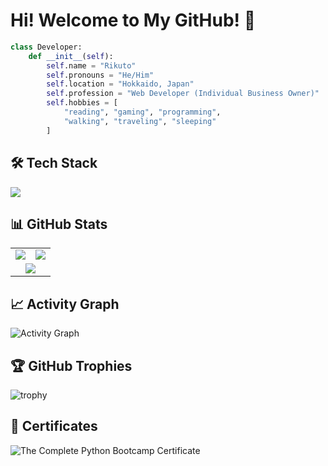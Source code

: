 # Hi! Welcome to My GitHub! 👋

```python
class Developer:
    def __init__(self):
        self.name = "Rikuto"
        self.pronouns = "He/Him"
        self.location = "Hokkaido, Japan"
        self.profession = "Web Developer (Individual Business Owner)"
        self.hobbies = [
            "reading", "gaming", "programming", 
            "walking", "traveling", "sleeping"
        ]
```

## 🛠️ Tech Stack
<img src="https://skillicons.dev/icons?i=html,css,js,react,sass,nodejs,express,python,flask,bootstrap,postgres,sqlite,wordpress,vercel,figma,postman,docker,git,github,vscode" />

## 📊 GitHub Stats
<table>
<tr>
<td><img src="https://github-readme-stats.vercel.app/api?username=rikuto-mikado&show_icons=true&theme=radical" /></td>
<td><img src="https://github-readme-stats.vercel.app/api/top-langs/?username=rikuto-mikado&layout=compact&theme=radical" /></td>
</tr>
<tr>
<td colspan="2" align="center"><img src="https://github-readme-streak-stats.herokuapp.com/?user=rikuto-mikado&theme=radical" /></td>
</tr>
</table>

## 📈 Activity Graph

![Activity Graph](https://github-readme-activity-graph.vercel.app/graph?username=rikuto-mikado&theme=react-dark)

## 🏆 GitHub Trophies

![trophy](https://github-profile-trophy.vercel.app/?username=rikuto-mikado&theme=radical&row=2&column=3)

## 📜 Certificates

![The Complete Python Bootcamp Certificate](https://github.com/user-attachments/assets/ddfbb62c-40f6-4068-a5e6-dc333ed2bc67)